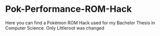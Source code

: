 # Pok-Performance-ROM-Hack
Here you can find a Pokèmon ROM Hack used for my Bachelor Thesis in Computer Science. Only Littleroot was changed
